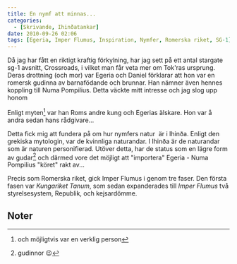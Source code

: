 ```yaml
---
title: En nymf att minnas...
categories:
  - [Skrivande, Ihinðatankar]
date: 2010-09-26 02:06
tags: [Egeria, Imper Flumus, Inspiration, Nymfer, Romerska riket, SG-1]
---
```

Då jag har fått en riktigt kraftig förkylning, har jag sett på ett antal stargate sg-1 avsnitt, Crossroads, i vilket man får veta mer om Tok'ras ursprung. Deras drottning (och mor) var Egeria och Daniel förklarar att hon var en romersk gudinna av barnafödande och brunnar. Han nämner även hennes koppling till Numa Pompilius. Detta väckte mitt intresse och jag slog upp honom

Enligt myten[^1] var han Roms andre kung och Egerias älskare. Hon var å andra sedan hans rådgivare...

Detta fick mig att fundera på om hur nymfers natur  är i Ihinða. Enligt den grekiska mytologin, var de kvinnliga naturandar. I Ihinða är de naturandar som är naturen personifierad. Utöver detta, har de status som en lägre form av gudar[^2] och därmed vore det möjligt att "importera" Egeria - Numa Pompilius "köret" rakt av...

Precis som Romerska riket, gick Imper Flumus i genom tre faser. Den första fasen var *Kungariket Tanum*, som sedan expanderades till *Imper Flumus* två styrelsesystem, Republik, och kejsardömme.

## Noter
[^1]: och möjligtvis var en verklig person
[^2]: gudinnor 😉
